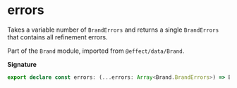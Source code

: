 # errors

Takes a variable number of `BrandErrors` and returns a single `BrandErrors` that contains all refinement errors.

Part of the `Brand` module, imported from `@effect/data/Brand`.

**Signature**

```ts
export declare const errors: (...errors: Array<Brand.BrandErrors>) => Brand.BrandErrors
```
